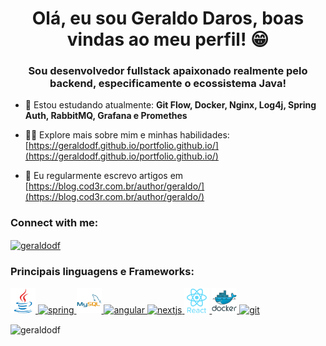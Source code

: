 <h1 align="center">Olá, eu sou Geraldo Daros, boas vindas ao meu perfil! 😁</h1>
<h3 align="center">Sou desenvolvedor fullstack apaixonado realmente pelo backend, especificamente o ecossistema Java!</h3>

- 🌱 Estou estudando atualmente: **Git Flow, Docker, Nginx, Log4j, Spring Auth, RabbitMQ, Grafana e Promethes**

- 👨‍💻 Explore mais sobre mim e minhas habilidades: [https://geraldodf.github.io/portfolio.github.io/](https://geraldodf.github.io/portfolio.github.io/)

- 📝 Eu regularmente escrevo artigos em [https://blog.cod3r.com.br/author/geraldo/](https://blog.cod3r.com.br/author/geraldo/)

<h3 align="left">Connect with me:</h3>
<p align="left">
<a href="https://linkedin.com/in/geraldodf" target="blank"><img align="center" src="https://raw.githubusercontent.com/rahuldkjain/github-profile-readme-generator/master/src/images/icons/Social/linked-in-alt.svg" alt="geraldodf" height="30" width="40" /></a>
</p>

<h3 align="left">Principais linguagens e Frameworks:</h3>
<p align="left"> 
<a href="https://www.java.com" target="_blank" rel="noreferrer"> 
<img src="https://raw.githubusercontent.com/devicons/devicon/master/icons/java/java-original.svg" alt="java" width="40" height="40"/> 
</a> 
<a href="https://www.springframework.org/" target="_blank" rel="noreferrer"> 
<img src="https://www.vectorlogo.zone/logos/springio/springio-icon.svg" alt="spring" width="40" height="40"/> 
</a> 
<a href="https://www.mysql.com/" target="_blank" rel="noreferrer"> 
<img src="https://raw.githubusercontent.com/devicons/devicon/master/icons/mysql/mysql-original-wordmark.svg" alt="mysql" width="40" height="40"/> 
</a> 
<a href="https://angular.io" target="_blank" rel="noreferrer"> 
<img src="https://angular.io/assets/images/logos/angular/angular.svg" alt="angular" width="40" height="40"/> 
</a> 
<a href="https://nextjs.org/" target="_blank" rel="noreferrer"> 
<img src="https://cdn.worldvectorlogo.com/logos/nextjs-2.svg" alt="nextjs" width="40" height="40"/> 
</a> 
<a href="https://reactjs.org/" target="_blank" rel="noreferrer"> 
<img src="https://raw.githubusercontent.com/devicons/devicon/master/icons/react/react-original-wordmark.svg" alt="react" width="40" height="40"/> 
</a> 
<a href="https://www.docker.com/" target="_blank" rel="noreferrer"> 
<img src="https://raw.githubusercontent.com/devicons/devicon/master/icons/docker/docker-original-wordmark.svg" alt="docker" width="40" height="40"/> 
</a> 
<a href="https://git-scm.com/" target="_blank" rel="noreferrer"> 
<img src="https://www.vectorlogo.zone/logos/git-scm/git-scm-icon.svg" alt="git" width="40" height="40"/> 
</a> 
</p>


<p><img align="center" src="https://github-readme-streak-stats.herokuapp.com/?user=geraldodf&" alt="geraldodf" /></p>
